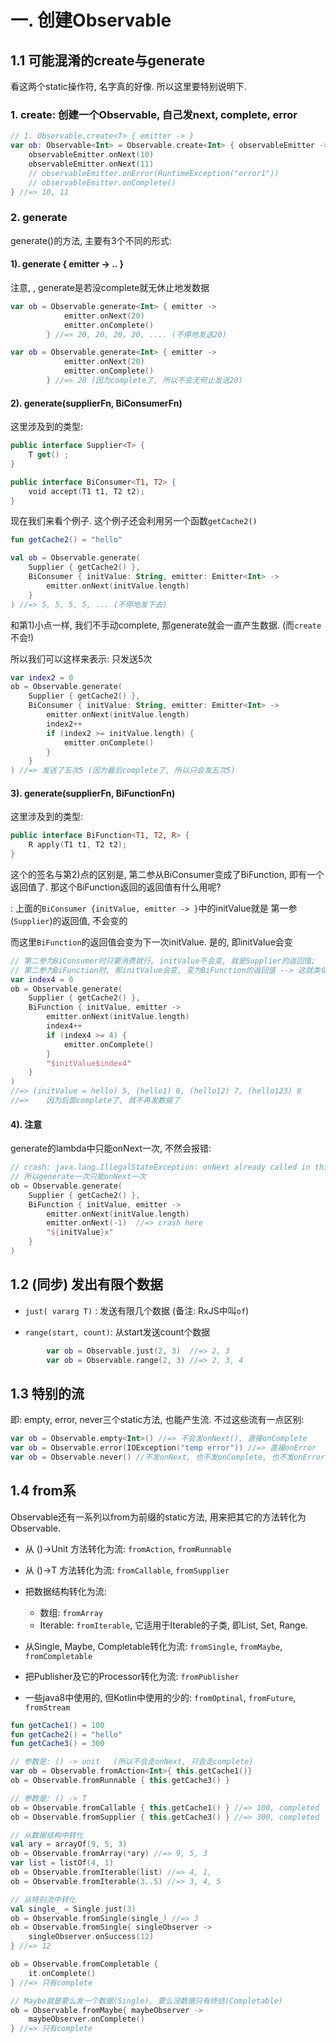 # 一. 创建Observable


## 1.1 可能混淆的create与generate

看这两个static操作符, 名字真的好像. 所以这里要特别说明下. 


### 1. create: 创建一个Observable, 自己发next, complete, error


```kotlin
// 1. Observable.create<T> { emitter -> }
var ob: Observable<Int> = Observable.create<Int> { observableEmitter ->
    observableEmitter.onNext(10)
    observableEmitter.onNext(11)
    // observableEmitter.onError(RuntimeException("error1"))
    // observableEmitter.onComplete()
} //=> 10, 11 
```


### 2. generate

generate()的方法, 主要有3个不同的形式: 


#### 1). generate { emitter -> .. }

注意, , generate是若没complete就无休止地发数据

```kotlin
var ob = Observable.generate<Int> { emitter ->
            emitter.onNext(20)
            emitter.onComplete()
        } //=> 20, 20, 20, 20, .... (不停地发送20)

var ob = Observable.generate<Int> { emitter ->
            emitter.onNext(20)
            emitter.onComplete()
        } //=> 20 (因为complete了, 所以不会无何止发送20)

```


#### 2). generate(supplierFn, BiConsumerFn)

这里涉及到的类型: 

```kotlin
public interface Supplier<T> {
    T get() ;
}

public interface BiConsumer<T1, T2> {
    void accept(T1 t1, T2 t2);
}
```


现在我们来看个例子. 这个例子还会利用另一个函数`getCache2()`

```kotlin
fun getCache2() = "hello"

val ob = Observable.generate(
    Supplier { getCache2() },
    BiConsumer { initValue: String, emitter: Emitter<Int> -> 
        emitter.onNext(initValue.length) 
    }
) //=> 5, 5, 5, 5, ... (不停地发下去)
```


和第1)小点一样, 我们不手动complete, 那generate就会一直产生数据.  (而`create`不会!)

所以我们可以这样来表示: 只发送5次

```kotlin
var index2 = 0
ob = Observable.generate(
    Supplier { getCache2() },
    BiConsumer { initValue: String, emitter: Emitter<Int> ->
        emitter.onNext(initValue.length)
        index2++
        if (index2 >= initValue.length) {
            emitter.onComplete()
        }
    }
) //=> 发送了五次5 (因为最后complete了, 所以只会发五次5)
```


#### 3). generate(supplierFn, BiFunctionFn)

这里涉及到的类型: 

```kotlin
public interface BiFunction<T1, T2, R> {
    R apply(T1 t1, T2 t2);
}
```


这个的签名与第2)点的区别是, 第二参从BiConsumer变成了BiFunction, 即有一个返回值了. 那这个BiFunction返回的返回值有什么用呢? 

:  上面的`BiConsumer {initValue, emitter -> }`中的initValue就是 第一参(`Supplier`)的返回值, 不会变的

而这里`BiFunction`的返回值会变为下一次initValue. 是的, 即initValue会变

```kotlin
// 第二参为BiConsumer时只要消费就行, initValue不会变, 就是Supplier的返回值;
// 第二参为BiFunction时, 那initValue会变, 变为BiFunction的返回值 --> 这就类似于一种for(int i = 0; i < 3; i++)的做法了
var index4 = 0
ob = Observable.generate(
    Supplier { getCache2() },
    BiFunction { initValue, emitter ->
        emitter.onNext(initValue.length)
        index4++
        if (index4 >= 4) {
            emitter.onComplete()
        }
        "$initValue$index4"
    }
) 
//=> (initValue = hello) 5, (hello1) 6, (hello12) 7, (hello123) 8
//=>    因为后面complete了, 就不再发数据了

```



#### 4). 注意

generate的lambda中只能onNext一次, 不然会报错: 

```kotlin
// crash: java.lang.IllegalStateException: onNext already called in this generate turn
// 所以generate一次只能onNext一次
ob = Observable.generate(
    Supplier { getCache2() },
    BiFunction { initValue, emitter ->
        emitter.onNext(initValue.length)
        emitter.onNext(-1)  //=> crash here
        "${initValue}x"
    }
)
```


## 1.2 (同步) 发出有限个数据

* `just( vararg T)` : 发送有限几个数据 (备注: RxJS中叫`of`)

* `range(start, count)`: 从start发送count个数据


```kotlin
        var ob = Observable.just(2, 3)  //=> 2, 3
        var ob = Observable.range(2, 3) //=> 2, 3, 4
```


## 1.3 特别的流

即: empty, error, never三个static方法, 也能产生流. 不过这些流有一点区别: 


```kotlin
var ob = Observable.empty<Int>() //=> 不会发onNext(), 直接onComplete
var ob = Observable.error(IOException("temp error")) //=> 直接onError
var ob = Observable.never() //不发onNext, 也不发onComplete, 也不发onError
```


## 1.4 from系

Observable还有一系列以from为前缀的static方法, 用来把其它的方法转化为Observable. 

* 从 ()->Unit 方法转化为流: `fromAction`, `fromRunnable`
* 从 ()->T 方法转化为流: `fromCallable`, `fromSupplier`
* 把数据结构转化为流: 

  * 数组: `fromArray`
  * Iterable: `fromIterable`, 它适用于Iterable的子类, 即List, Set, Range.

* 从Single, Maybe, Completable转化为流: `fromSingle`, `fromMaybe`, `fromCompletable`

* 把Publisher及它的Processor转化为流: `fromPublisher`
* 一些java8中使用的, 但Kotlin中使用的少的: `fromOptinal`, `fromFuture`, `fromStream`


```kotlin
fun getCache1() = 100
fun getCache2() = "hello"
fun getCache3() = 300

// 参数是: () -> unit   (所以不会走onNext, 只会走complete)
var ob = Observable.fromAction<Int>{ this.getCache1()}
ob = Observable.fromRunnable { this.getCache3() }

// 参数是: () -> T
ob = Observable.fromCallable { this.getCache1() } //=> 100, completed
ob = Observable.fromSupplier { this.getCache3() } //=> 300, completed

// 从数据结构中转化
val ary = arrayOf(9, 5, 3)
ob = Observable.fromArray(*ary) //=> 9, 5, 3
var list = listOf(4, 1)
ob = Observable.fromIterable(list) //=> 4, 1,
ob = Observable.fromIterable(3..5) //=> 3, 4, 5

// 从特别流中转化
val single_ = Single.just(3)
ob = Observable.fromSingle(single_) //=> 3
ob = Observable.fromSingle{ singleObserver ->
    singleObserver.onSuccess(12)
} //=> 12

ob = Observable.fromCompletable {
    it.onComplete()
} //=> 只有complete

// Maybe就是要么发一个数据(Single), 要么没数据只有终结(Completable)
ob = Observable.fromMaybe{ maybeObserver -> 
    maybeObserver.onComplete()
} //=> 只有complete

```


